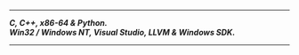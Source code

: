 ----------------
___C, C++, x86-64 & Python.___      
___Win32 / Windows NT, Visual Studio, LLVM & Windows SDK.___    

---------------
